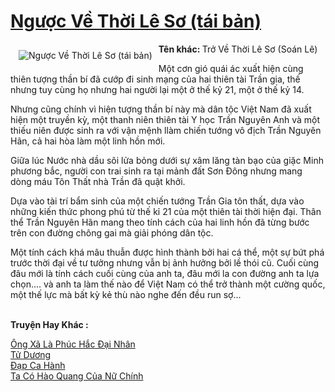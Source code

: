 <a href="https://utruyen.com/nguoc-ve-thoi-le-so-tai-ban/12767/" title="Ngược Về Thời Lê Sơ (tái bản)"><h1>Ngược Về Thời Lê Sơ (tái bản)</h1></a><div style="display:table"><img align="right" style="float: left; padding: 10px;" src="https://utruyen.com/images/story/200x260/nguoc-ve-thoi-le-so-tai-ban.jpg" alt="Ngược Về Thời Lê Sơ (tái bản)"><b>Tên khác: </b>Trở Về Thời Lê Sơ (Soán Lê)<p></p>Một cơn gió quái ác xuất hiện cùng thiên tượng thần bí đã cướp đi sinh mạng của hai thiên tài Trần gia, thế nhưng tuy cùng họ nhưng hai người lại một ở thế kỷ 21, một ở thế kỷ 14.<p></p>Nhưng cũng chính vì hiện tượng thần bí này mà dân tộc Việt Nam đã xuất hiện một truyền kỳ, một thanh niên thiên tài Y học Trần Nguyên Anh và một thiếu niên được sinh ra với vận mệnh llàm chiến tướng vô địch Trần Nguyên Hãn, cả hai hòa làm một linh hồn mới.<p></p>Giữa lúc Nước nhà dầu sôi lửa bỏng dưới sự xâm lăng tàn bạo của giặc Minh phương bắc, người con trai sinh ra tại mảnh đất Sơn Đông nhưng mang dòng máu Tôn Thất nhà Trần đã quật khởi. <p></p>Dựa vào tài trí bẩm sinh của một chiến tướng Trần Gia tôn thất, dựa vào những kiến thức phong phú từ thế kỉ 21 của một thiên tài thời hiện đại. Thân thể Trần Nguyên Hãn mang theo tính cách của hai linh hồn đã từng bước trên con đường chông gai mà giải phóng dân tộc. <p></p>Một tính cách khá mâu thuẫn được hình thành bởi hai cá thể, một sự bứt phá trước thời đại về tư tưởng nhưng vẫn bị ảnh hưởng bởi lề thói cũ. Cuối cùng đâu mới là tính cách cuối cùng của anh ta, đâu mới la con đường anh ta lựa chọn.... và anh ta làm thế nào để Việt Nam có thể trở thành một cường quốc, một thế lực mà bất kỳ kẻ thù nào nghe đến đều run sợ...</div><p><br><b>Truyện Hay Khác :</b></p><a href="https://utruyen.com/ong-xa-la-phuc-hac-dai-nhan/1311/" alt="Ông Xã Là Phúc Hắc Đại Nhân">Ông Xã Là Phúc Hắc Đại Nhân</a><br/><a href="https://github.com/quanluxury/ngontinhhot/tree/master/truyenhay/17544/" alt="Tử Dương">Tử Dương</a><br/><a href="https://dammyh.wordpress.com/2019/11/07/dap-ca-hanh/" alt="Đạp Ca Hành">Đạp Ca Hành</a><br/><a href="https://www.wattpad.com/story/204504468-ta-c%C3%B3-h%C3%A0o-quang-c%E1%BB%A7a-n%E1%BB%AF-ch%C3%ADnh" alt="Ta Có Hào Quang Của Nữ Chính">Ta Có Hào Quang Của Nữ Chính</a><br/>